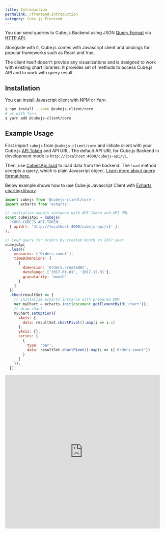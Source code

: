```yaml
---
title: Introduction
permalink: /frontend-introduction
category: Cube.js Frontend
---
```


You can send queries to Cube.js Backend using JSON [Query Format](query-format) via [HTTP API](rest-api).

Alongside with it, Cube.js comes with Javascript client and bindings for
popular frameworks such as React and Vue.

The client itself doesn't provide any visualizations and is designed to work with existing chart libraries. It provides set of methods to access Cube.js API and to work with query result.

## Installation

You can install Javascript  client with NPM or Yarn

```bash
$ npm install --save @cubejs-client/core
# or with Yarn
$ yarn add @cubejs-client/core
```

## Example Usage
First import `cubejs` from `@cubejs-client/core` and initiate client with your
Cube.js [API Token](security) and API URL. The default API URL for Cube.js Backend in development mode is `http://localhost:4000/cubejs-api/v1`.

Then, use [CubejsApi.load](@cubejs-client-core#cubejs-api-load) to load data from the backend. The `load` method accepts a query, which is plain Javascript object. [Learn more about query format
here.](query-format)

Below example shows how to use Cube.js Javascript Client with [Echarts charting
library](http://echarts.apache.org).

```javascript
import cubejs from '@cubejs-client/core';
import echarts from 'echarts';

// initialize cubejs instance with API Token and API URL
const cubejsApi = cubejs(
  'YOUR-CUBEJS-API-TOKEN',
  { apiUrl: 'http://localhost:4000/cubejs-api/v1' },
);

// Load query for orders by created month in 2017 year
cubejsApi
  .load({
    measures: ['Orders.count'],
    timeDimensions: [
      {
        dimension: 'Orders.createdAt',
        dateRange: ['2017-01-01', '2017-12-31'],
        granularity: 'month'
      }
    ]
  })
  .then(resultSet => {
    // initialize echarts instance with prepared DOM
    var myChart = echarts.init(document.getElementById('chart'));
    // draw chart
    myChart.setOption({
      xAxis: {
        data: resultSet.chartPivot().map(i => i.x)
      },
      yAxis: {},
      series: [
        {
          type: 'bar',
          data: resultSet.chartPivot().map(i => i['Orders.count'])
        }
      ]
    });
  });
```
<iframe src="https://codesandbox.io/embed/131ymrj8vl?fontsize=14" title="Cube.js Vanilla Javascript Client" style="width:100%; height:500px; border:0; border-radius: 4px; overflow:hidden;" sandbox="allow-modals allow-forms allow-popups allow-scripts allow-same-origin"></iframe>
